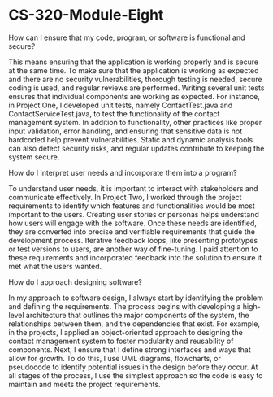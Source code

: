# CS-320-Module-Eight

How can I ensure that my code, program, or software is functional and secure?

This means ensuring that the application is working properly and is secure at the same time. To make sure that the application is working as expected and there are no security vulnerabilities, thorough testing is needed, secure coding is used, and regular reviews are performed. Writing several unit tests ensures that individual components are working as expected. For instance, in Project One, I developed unit tests, namely ContactTest.java and ContactServiceTest.java, to test the functionality of the contact management system. In addition to functionality, other practices like proper input validation, error handling, and ensuring that sensitive data is not hardcoded help prevent vulnerabilities. Static and dynamic analysis tools can also detect security risks, and regular updates contribute to keeping the system secure.

How do I interpret user needs and incorporate them into a program?

To understand user needs, it is important to interact with stakeholders and communicate effectively. In Project Two, I worked through the project requirements to identify which features and functionalities would be most important to the users. Creating user stories or personas helps understand how users will engage with the software. Once these needs are identified, they are converted into precise and verifiable requirements that guide the development process. Iterative feedback loops, like presenting prototypes or test versions to users, are another way of fine-tuning. I paid attention to these requirements and incorporated feedback into the solution to ensure it met what the users wanted.

How do I approach designing software?

In my approach to software design, I always start by identifying the problem and defining the requirements. The process begins with developing a high-level architecture that outlines the major components of the system, the relationships between them, and the dependencies that exist. For example, in the projects, I applied an object-oriented approach to designing the contact management system to foster modularity and reusability of components. Next, I ensure that I define strong interfaces and ways that allow for growth. To do this, I use UML diagrams, flowcharts, or pseudocode to identify potential issues in the design before they occur. At all stages of the process, I use the simplest approach so the code is easy to maintain and meets the project requirements.

